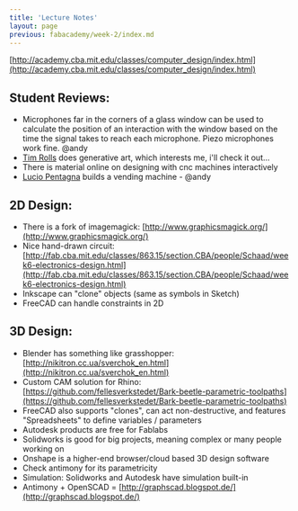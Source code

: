 ```yaml
---
title: 'Lecture Notes'
layout: page
previous: fabacademy/week-2/index.md
---
```


[http://academy.cba.mit.edu/classes/computer_design/index.html](http://academy.cba.mit.edu/classes/computer_design/index.html)

## Student Reviews:

- Microphones far in the corners of a glass window can be used to calculate the position of an interaction with the window based on the time the signal takes to reach each microphone. Piezo microphones work fine. @andy
- [Tim Rolls](http://archive.fabacademy.org/archives/2017/makerlabs/students/384/about.html) does generative art, which interests me, i'll check it out…
- There is material online on designing with cnc machines interactively
- [Lucio Pentagna](http://archive.fabacademy.org/archives/2017/farmlabalgarve/students/290/project01.html) builds a vending machine - @andy

## 2D Design:

- There is a fork of imagemagick: [http://www.graphicsmagick.org/](http://www.graphicsmagick.org/)
- Nice hand-drawn circuit: [http://fab.cba.mit.edu/classes/863.15/section.CBA/people/Schaad/week6-electronics-design.html](http://fab.cba.mit.edu/classes/863.15/section.CBA/people/Schaad/week6-electronics-design.html)
- Inkscape can "clone" objects (same as symbols in Sketch)
- FreeCAD can handle constraints in 2D

## 3D Design:

- Blender has something like grasshopper: [http://nikitron.cc.ua/sverchok_en.html](http://nikitron.cc.ua/sverchok_en.html)
- Custom CAM solution for Rhino: [https://github.com/fellesverkstedet/Bark-beetle-parametric-toolpaths](https://github.com/fellesverkstedet/Bark-beetle-parametric-toolpaths)
- FreeCAD also supports "clones", can act non-destructive, and features "Spreadsheets" to define variables / parameters
- Autodesk products are free for Fablabs
- Solidworks is good for big projects, meaning complex or many people working on
- Onshape is a higher-end browser/cloud based 3D design software
- Check antimony for its parametricity
- Simulation: Solidworks and Autodesk have simulation built-in
- Antimony + OpenSCAD = [http://graphscad.blogspot.de/](http://graphscad.blogspot.de/)
